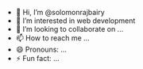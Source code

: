 - 👋 Hi, I’m @solomonrajbairy
- 👀 I’m interested in web development
- 💞️ I’m looking to collaborate on ...
- 📫 How to reach me ...
- 😄 Pronouns: ...
- ⚡ Fun fact: ...

<!---
solomonrajbairy/solomonrajbairy is a ✨ special ✨ repository because its `README.md` (this file) appears on your GitHub profile.
You can click the Preview link to take a look at your changes.
--->
